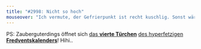 ```yaml
---
title: "#2998: Nicht so hoch"
mouseover: "Ich vermute, der Gefrierpunkt ist recht kuschlig. Sonst wären die Temperaturen nicht so häufig in seiner Nähe."
---
```


PS:
Zauberguterdings öffnet sich <a href="http://www.fonflatter.de/2013/12/04/das-4-tuerchen" title="Das 4. Türchen">das <strong>vierte Türchen</strong></a> <a href="http://www.fonflatter.de/der-fetzige-fredventskalender-2013" title="Der hyperfetzige Fredventskalender 2013">des hyperfetzigen <strong>Fredventskalenders</strong></a>!
Hihi..

